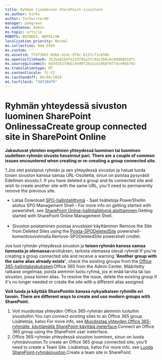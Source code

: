 ```yaml
---
title: Ryhmän lisääminen SharePoint-sivustoon
ms.author: kirks
author: Techwriter40
manager: pamgreen
ms.audience: Admin
ms.topic: article
ROBOTS: NOINDEX, NOFOLLOW
localization_priority: Normal
ms.collection: Adm_O365
ms.custom: ''
ms.assetid: f7d730bf-0d6e-424c-970c-6137c71cb50b
ms.openlocfilehash: 352bad1b8fe219f95a37c9ac268c6c4dd8801dfc
ms.sourcegitcommit: 6d341637dbb14e90726a1ce1d68f077ace9bb765
ms.translationtype: MT
ms.contentlocale: fi-FI
ms.lasthandoff: 06/04/2019
ms.locfileid: "34719479"
---
```

# <a name="create-group-connected-site-in-sharepoint-online"></a><span data-ttu-id="c4764-102">Ryhmän yhteydessä sivuston luominen SharePoint Onlinessa</span><span class="sxs-lookup"><span data-stu-id="c4764-102">Create group connected site in SharePoint Online</span></span>

<p><span data-ttu-id="c4764-103"><strong>Jakautuvat yleisten ongelmien yhteydessä luominen tai luominen uudelleen ryhmän sivusto havainnut pari.&nbsp;</strong></span><span class="sxs-lookup"><span data-stu-id="c4764-103"><strong>There are a couple of common issues encountered when creating or re-creating a group connected site.&nbsp;</strong></span></span></p>  <p><span data-ttu-id="c4764-104">1.Jos olet poistanut ryhmän ja sen yhteydessä sivuston ja haluat luoda toisen sivuston kanssa samaa URL-Osoitetta, sinun on poistaa pysyvästi Edellinen sivusto.</span><span class="sxs-lookup"><span data-stu-id="c4764-104">1. If you have deleted a group and its connected site and wish to create another site with the same URL, you'll need to permanently remove the previous site.</span></span></p>  <ul>  <li><span data-ttu-id="c4764-105">Lataa <a title="SPO-hallintaliittymä</span><span class="sxs-lookup"><span data-stu-id="c4764-105">Download <a title="SPO Management Shell</span></span>" href="https://support.office.com/en-ie/article/introduction-to-the-sharepoint-online-management-shell-c16941c3-19b4-4710-8056-34c034493429"><span data-ttu-id="c4764-106">SPO-hallintaliittymä</a> - Saat lisätietoja PowerShellin aloitus <a title="aloittaminen SharePoint Online-hallintaliittymä</span><span class="sxs-lookup"><span data-stu-id="c4764-106">SPO Management Shell</a> - For more info on getting started with powershell, see <a title="Getting started with SharePoint Online Management Shell</span></span>" href="https://docs.microsoft.com/en-us/powershell/module/sharepoint-online/remove-sposite?view=sharepoint-ps"><span data-ttu-id="c4764-107">SharePoint Online-hallintaliittymä aloittaminen</a>.</span><span class="sxs-lookup"><span data-stu-id="c4764-107">Getting started with SharePoint Online Management Shell</a>.</span></span> <br /><br /></li>  <li><span data-ttu-id="c4764-108">Sivuston poistaminen poistaa sivustojen käyttäminen <a title="Poista-SPODeletedSite</span><span class="sxs-lookup"><span data-stu-id="c4764-108">Remove the Site from Deleted Sites using the <a title="Remove-SPODeletedSite</span></span>" href="https://docs.microsoft.com/en-us/powershell/module/sharepoint-online/remove-sposite?view=sharepoint-ps"><span data-ttu-id="c4764-109">Poista-SPODeletedSite</a> powershell-komentosovelmalla.</span><span class="sxs-lookup"><span data-stu-id="c4764-109">Remove-SPODeletedSite</a> powershell cmdlet.</span></span></li>  </ul>  <p><span data-ttu-id="c4764-110">Jos luot ryhmän yhteydessä sivuston ja <strong>toisen ryhmän kanssa samaa tunnusta jo olemassa</strong>varoituksen, tarkista olemassa olevat ryhmät <a title="Office 365-hallintakeskukseen</span><span class="sxs-lookup"><span data-stu-id="c4764-110">If you're creating a group connected site and receive a warning <strong>'Another group with the same alias already exists'</strong>, check the existing groups from the <a title="Office 365 from the Admin Center</span></span>" href="https://admin.microsoft.com/Adminportal/Home?source=applauncher#/groups"><span data-ttu-id="c4764-111">Office 365-hallintakeskukseen</a>.</span><span class="sxs-lookup"><span data-stu-id="c4764-111">Office 365 from the Admin Center</a>.</span></span> <span data-ttu-id="c4764-112">Määritetty ratkaise ongelmaa, poista aiemmin luotu ryhmä, jos ei enää tarvita tai luo sivuston, jossa toinen alias.&nbsp;</span><span class="sxs-lookup"><span data-stu-id="c4764-112">To resolve the issue, delete the existing group if it's no longer needed or create the site with a different alias assigned.&nbsp;</span></span></p>  <p><span data-ttu-id="c4764-113"><strong>Voit luoda ja käyttää SharePointin kanssa nykyaikaisen ryhmille eri tavoin.&nbsp;</strong></span><span class="sxs-lookup"><span data-stu-id="c4764-113"><strong>There are different ways to create and use modern groups with SharePoint.&nbsp;</strong></span></span></p>  <ol>  <li><span data-ttu-id="c4764-114">Voit muodostaa yhteyden Office 365-ryhmän aiemmin luotuihin sivustoihin.</span><span class="sxs-lookup"><span data-stu-id="c4764-114">You can connect existing sites to an Office 365 group.</span></span> <span data-ttu-id="c4764-115">Lisätietoja, katso <a title="yhteyden Office 365-ryhmälle, käyttämällä SharePoint-käyttäjä ineterface</span><span class="sxs-lookup"><span data-stu-id="c4764-115">For more info, see <a title="Connect an Office 365 group using the SharePoint user ineterface</span></span>" href="https://docs.microsoft.com/en-us/sharepoint/dev/transform/modernize-connect-to-office365-group#connect-an-office-365-group-using-the-sharepoint-user-interface"><span data-ttu-id="c4764-116">Muodostaa yhteyden Office 365-ryhmälle, käyttämällä SharePoint-käyttäjä ineterface</a>.</span><span class="sxs-lookup"><span data-stu-id="c4764-116">Connect an Office 365 group using the SharePoint user ineterface</a>.</span></span></li>  <li><span data-ttu-id="c4764-117">Office 365-ryhmän yhteydessä sivuston luominen, sinun on luoda ryhmäsivuston.</span><span class="sxs-lookup"><span data-stu-id="c4764-117">To create an Office 365 group connected site, you'll need to create a Team Site.</span></span> <span data-ttu-id="c4764-118">Lisätietoja, katso <a title="luoda SharePoint-ryhmäsivuston</span><span class="sxs-lookup"><span data-stu-id="c4764-118">For more info, see <a title="Create a team site in SharePoint</span></span>" href="https://support.office.com/en-us/article/create-a-team-site-in-sharepoint-ef10c1e7-15f3-42a3-98aa-b5972711777d"><span data-ttu-id="c4764-119">Luoda SharePoint-ryhmäsivuston.</a></span><span class="sxs-lookup"><span data-stu-id="c4764-119">Create a team site in SharePoint.</a></span></span></li>  </ol>

